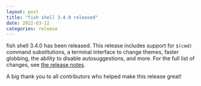 ```yaml
---
layout: post
title: "fish shell 3.4.0 released"
date: 2022-03-12
categories: release
---
```


fish shell 3.4.0 has been released. This release includes support for `$(cmd)` command substitutions, a terminal interface to change themes, faster globbing, the ability to disable autosuggestions, and more. For the full list of changes, see <a href="https://fishshell.com/docs/3.4/relnotes.html">the release notes</a>.

A big thank you to all contributors who helped make this release great!
